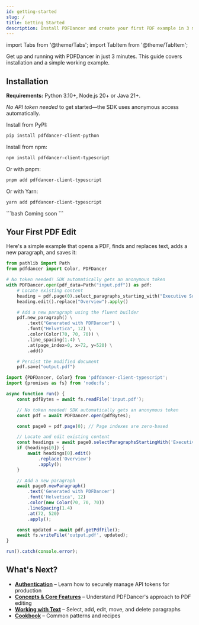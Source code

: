 ```yaml
---
id: getting-started
slug: /
title: Getting Started
description: Install PDFDancer and create your first PDF example in 3 minutes.
---
```


import Tabs from '@theme/Tabs';
import TabItem from '@theme/TabItem';

Get up and running with PDFDancer in just 3 minutes. This guide covers installation and a simple working example.

## Installation

**Requirements:** Python 3.10+, Node.js 20+ or Java 21+. 

*No API token needed* to get started—the SDK uses anonymous access automatically.

<Tabs>
  <TabItem value="python" label="Python">

Install from PyPI:

```bash
pip install pdfdancer-client-python
```

  </TabItem>
  <TabItem value="typescript" label="TypeScript">

Install from npm:

```bash
npm install pdfdancer-client-typescript
```

Or with pnpm:

```bash
pnpm add pdfdancer-client-typescript
```

Or with Yarn:

```bash
yarn add pdfdancer-client-typescript
```

  </TabItem>
  <TabItem value="java" label="Java">
```bash
Coming soon
```
  </TabItem>
</Tabs>

## Your First PDF Edit

Here's a simple example that opens a PDF, finds and replaces text, adds a new paragraph, and saves it:

<Tabs>
  <TabItem value="python" label="Python">

```python
from pathlib import Path
from pdfdancer import Color, PDFDancer

# No token needed! SDK automatically gets an anonymous token
with PDFDancer.open(pdf_data=Path("input.pdf")) as pdf:
    # Locate existing content
    heading = pdf.page(0).select_paragraphs_starting_with("Executive Summary")[0]
    heading.edit().replace("Overview").apply()

    # Add a new paragraph using the fluent builder
    pdf.new_paragraph() \
        .text("Generated with PDFDancer") \
        .font("Helvetica", 12) \
        .color(Color(70, 70, 70)) \
        .line_spacing(1.4) \
        .at(page_index=0, x=72, y=520) \
        .add()

    # Persist the modified document
    pdf.save("output.pdf")
```

  </TabItem>
  <TabItem value="typescript" label="TypeScript">

```typescript
import {PDFDancer, Color} from 'pdfdancer-client-typescript';
import {promises as fs} from 'node:fs';

async function run() {
    const pdfBytes = await fs.readFile('input.pdf');

    // No token needed! SDK automatically gets an anonymous token
    const pdf = await PDFDancer.open(pdfBytes);

    const page0 = pdf.page(0); // Page indexes are zero-based

    // Locate and edit existing content
    const headings = await page0.selectParagraphsStartingWith('Executive Summary');
    if (headings[0]) {
        await headings[0].edit()
            .replace('Overview')
            .apply();
    }

    // Add a new paragraph
    await page0.newParagraph()
        .text('Generated with PDFDancer')
        .font('Helvetica', 12)
        .color(new Color(70, 70, 70))
        .lineSpacing(1.4)
        .at(72, 520)
        .apply();

    const updated = await pdf.getPdfFile();
    await fs.writeFile('output.pdf', updated);
}

run().catch(console.error);
```

  </TabItem>
  <TabItem value="java" label="Java">

  </TabItem>
</Tabs>

## What's Next?

- [**Authentication**](authentication.md) – Learn how to securely manage API tokens for production
- [**Concepts & Core Features**](concepts.md) – Understand PDFDancer's approach to PDF editing
- [**Working with Text**](working-with-text.md) – Select, add, edit, move, and delete paragraphs
- [**Cookbook**](cookbook.md) – Common patterns and recipes
